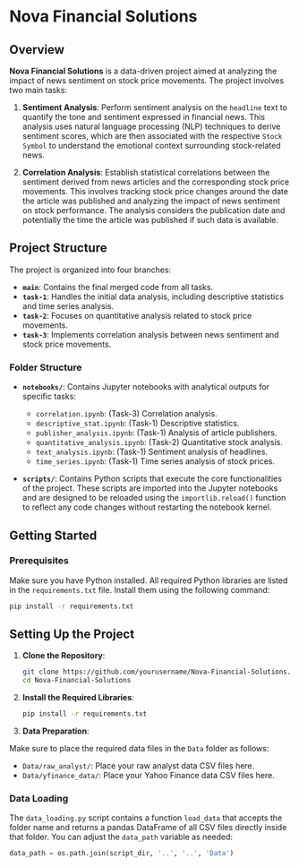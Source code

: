 # Nova Financial Solutions

## Overview

**Nova Financial Solutions** is a data-driven project aimed at analyzing the impact of news sentiment on stock price movements. The project involves two main tasks:

1. **Sentiment Analysis**: Perform sentiment analysis on the `headline` text to quantify the tone and sentiment expressed in financial news. This analysis uses natural language processing (NLP) techniques to derive sentiment scores, which are then associated with the respective `Stock Symbol` to understand the emotional context surrounding stock-related news.

2. **Correlation Analysis**: Establish statistical correlations between the sentiment derived from news articles and the corresponding stock price movements. This involves tracking stock price changes around the date the article was published and analyzing the impact of news sentiment on stock performance. The analysis considers the publication date and potentially the time the article was published if such data is available.

## Project Structure

The project is organized into four branches:

- **`main`**: Contains the final merged code from all tasks.
- **`task-1`**: Handles the initial data analysis, including descriptive statistics and time series analysis.
- **`task-2`**: Focuses on quantitative analysis related to stock price movements.
- **`task-3`**: Implements correlation analysis between news sentiment and stock price movements.

### Folder Structure

- **`notebooks/`**: Contains Jupyter notebooks with analytical outputs for specific tasks:
  - `correlation.ipynb`: (Task-3) Correlation analysis.
  - `descriptive_stat.ipynb`: (Task-1) Descriptive statistics.
  - `publisher_analysis.ipynb`: (Task-1) Analysis of article publishers.
  - `quantitative_analysis.ipynb`: (Task-2) Quantitative stock analysis.
  - `text_analysis.ipynb`: (Task-1) Sentiment analysis of headlines.
  - `time_series.ipynb`: (Task-1) Time series analysis of stock prices.

- **`scripts/`**: Contains Python scripts that execute the core functionalities of the project. These scripts are imported into the Jupyter notebooks and are designed to be reloaded using the `importlib.reload()` function to reflect any code changes without restarting the notebook kernel.

## Getting Started

### Prerequisites

Make sure you have Python installed. All required Python libraries are listed in the `requirements.txt` file. Install them using the following command:

```bash
pip install -r requirements.txt
```

## Setting Up the Project

1. **Clone the Repository**:

   ```bash
   git clone https://github.com/yourusername/Nova-Financial-Solutions.git
   cd Nova-Financial-Solutions
   ```

2. **Install the Required Libraries**:

   ```bash
   pip install -r requirements.txt
   ```

3. **Data Preparation**:

  Make sure to place the required data files in the `Data` folder as follows:
  
  - `Data/raw_analyst/`: Place your raw analyst data CSV files here.
  - `Data/yfinance_data/`: Place your Yahoo Finance data CSV files here.
  
  ### Data Loading
  
  The `data_loading.py` script contains a function `load_data` that accepts the folder name and returns a pandas DataFrame of all CSV files directly inside that folder. You can adjust the `data_path` variable as   needed:
  
  ```python
  data_path = os.path.join(script_dir, '..', '..', 'Data')
